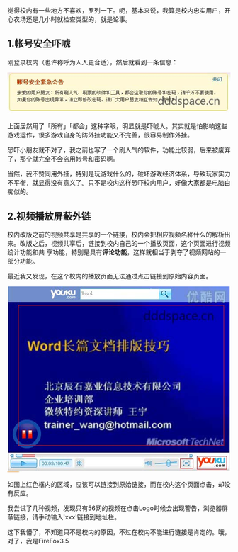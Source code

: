 

觉得校内有一些地方不喜欢，罗列一下。呃，基本来说，我算是校内忠实用户，开心农场还是几小时就检查类型的，就是论事。

## 1.帐号安全吓唬

刚登录校内（也许称呼为人人更合适），然后就看到一条信息：

![校内警告](/images/upload_dropbox/200910/xiaonei_alert.jpg)

上面居然用了「所有」「都会」这种字眼，明显就是吓唬人。其实就是怕影响这些游戏运作，很多游戏自身的防外挂功能又不完善，很容易制作外挂。

恐吓小朋友就不对了，我之前也写了一个刷人气的软件，功能比较弱，后来被废弃了，那个就完全不会盗用帐号和密码啊。

当然，我不赞同用外挂，特别是玩游戏什么的，破坏游戏经济体系，导致玩家实力不平衡，就显得没有意义了。只不是校内这样恐吓校内用户，好像大家都是电脑白痴似的。

## 2.视频播放屏蔽外链

校内改版之前的视频共享是共享的一个链接，校内会把相应视频名称什么的解析出来。改版之后，视频共享后，链接到校内自己的一个播放页面，这个页面进行视频统计功能和共
享功能，特别是具有**评论功能**，这样就相当于剥夺了视频网站的一部分功能。

最近我又发现，在这个校内的播放页面无法通过点击链接到原始内容页面。

![优酷in校内](/images/upload_dropbox/200910/xiaonei_youku.jpg)

如图上红色框内的区域，应该可以链接到原始链接，而在校内这个页面点击，却没有反应。

我尝试了几种视频，发现只有56网的视频在点击Logo时候会出现警告，浏览器屏蔽链接，请手动输入'xxx'链接到地址栏。

这下我懵了，不知道只不是校内的原因，不过在校内不能进行链接是肯定的。哦，对了，我是FireFox3.5



